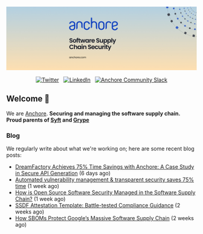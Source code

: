 <p align="center">
  <a href="https://anchore.com" target="_blank"><img src="https://raw.githubusercontent.com/anchore/.github/main/.github/banner.jpg"></a>
</p>
<p align="center">
  &nbsp;<a href="https://twitter.com/anchore" target="_blank"><img alt="Twitter" src="https://img.shields.io/badge/Twitter-303030?style=for-the-badge&logo=x&logoColor=%23ffffff"></a>&nbsp;
  &nbsp;<a href="https://www.linkedin.com/company/anchore" target="_blank"><img alt="LinkedIn" src="https://img.shields.io/badge/LinkedIn-1667be?style=for-the-badge&logo=linkedin&logoColor=%23ffffff"></a>&nbsp;
  &nbsp;<a href="https://anchore.com/slack" target="_blank"><img alt="Anchore Community Slack" src="https://img.shields.io/badge/Slack-4A154B?style=for-the-badge&logo=slack&logoColor=white"></a>&nbsp;
</p>

## Welcome 👋

We are [Anchore](https://anchore.com/).
**Securing and managing the software supply chain. Proud parents of [Syft](https://github.com/anchore/syft) and [Grype](https://github.com/anchore/grype)**

### Blog 

We regularly write about what we're working on; here are some recent blog posts:


- [DreamFactory Achieves 75% Time Savings with Anchore: A Case Study in Secure API Generation](https://anchore.com/blog/dreamfactory-air-gap-on-prem-anchore-enterprise-case-study/) (6 days ago)
- [Automated vulnerability management &amp; transparent security saves 75% time](https://anchore.com/case-studies/dreamfactory-automates-vulnerability-management-transparent-security/) (1 week ago)
- [How is Open Source Software Security Managed in the Software Supply Chain?](https://anchore.com/blog/open-source-software-security-in-software-supply-chain/) (1 week ago)
- [SSDF Attestation Template: Battle-tested Compliance Guidance](https://anchore.com/blog/announcing-ssdf-attestation-template/) (2 weeks ago)
- [How SBOMs Protect Google’s Massive Software Supply Chain](https://anchore.com/webinars/how-sboms-protect-googles-massive-software-supply-chain/) (2 weeks ago)
